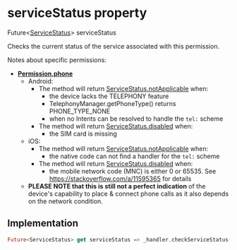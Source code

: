 


# serviceStatus property









Future&lt;[ServiceStatus](../../zego_uikit_prebuilt_live_audio_room/ServiceStatus.md)> serviceStatus
  




<p>Checks the current status of the service associated with this permission.</p>
<p>Notes about specific permissions:</p>
<ul>
<li><strong><a href="../../zego_uikit_prebuilt_live_audio_room/Permission/phone-constant.md">Permission.phone</a></strong>
<ul>
<li>Android:
<ul>
<li>The method will return <a href="../../zego_uikit_prebuilt_live_audio_room/ServiceStatus.md">ServiceStatus.notApplicable</a> when:
<ul>
<li>the device lacks the TELEPHONY feature</li>
<li>TelephonyManager.getPhoneType() returns PHONE_TYPE_NONE</li>
<li>when no Intents can be resolved to handle the <code>tel:</code> scheme</li>
</ul>
</li>
<li>The method will return <a href="../../zego_uikit_prebuilt_live_audio_room/ServiceStatus.md">ServiceStatus.disabled</a> when:
<ul>
<li>the SIM card is missing</li>
</ul>
</li>
</ul>
</li>
<li>iOS:
<ul>
<li>The method will return <a href="../../zego_uikit_prebuilt_live_audio_room/ServiceStatus.md">ServiceStatus.notApplicable</a> when:
<ul>
<li>the native code can not find a handler for the <code>tel:</code> scheme</li>
</ul>
</li>
<li>The method will return <a href="../../zego_uikit_prebuilt_live_audio_room/ServiceStatus.md">ServiceStatus.disabled</a> when:
<ul>
<li>the mobile network code (MNC) is either 0 or 65535. See
<a href="https://stackoverflow.com/a/11595365">https://stackoverflow.com/a/11595365</a> for details</li>
</ul>
</li>
</ul>
</li>
<li><strong>PLEASE NOTE that this is still not a perfect indication</strong> of the
device's capability to place &amp; connect phone calls as it also depends
on the network condition.</li>
</ul>
</li>
</ul>



## Implementation

```dart
Future<ServiceStatus> get serviceStatus => _handler.checkServiceStatus(this);
```








